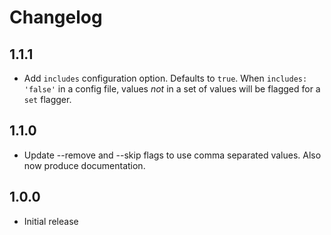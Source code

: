 # Changelog

## 1.1.1

* Add `includes` configuration option. Defaults to `true`. When `includes: 'false'` in a config file, values _not_ in a set of values will be flagged for a `set` flagger.

## 1.1.0

* Update --remove and --skip flags to use comma separated values. Also now produce documentation.

## 1.0.0

* Initial release
